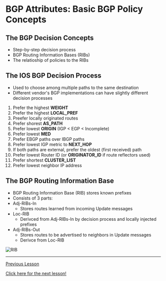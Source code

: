 # BGP Attributes: Basic BGP Policy Concepts

## The BGP Decision Concepts

* Step-by-step decision process
* BGP Routing Information Bases (RIBs)
* The relatioship of policies to the RIBs

## The IOS BGP Decision Process

* Used to choose among multiple paths to the same destination
* Different vendor's BGP implementations can have slightly different decision processes

1. Prefer the highest __WEIGHT__
2. Prefer the highest __LOCAL_PREF__
3. Preefer locally originated routes
4. Prefer shorest __AS_PATH__
5. Prefer lowest __ORIGIN__ (IGP < EGP < Incomplete)
6. Prefer lowest __MED__
7. Prefer EBGP paths over IBGP paths
8. Prefer lowest IGP metric to __NEXT_HOP__
9. If both paths are external, prefer the oldest (first received) path
10. Prefer lowest Router ID (or __ORIGINATOR_ID__ if route reflectors used)
11. Prefer shortest __CLUSTER_LIST__
12. Prefer lowest neighbor IP address

## The BGP Routing Information Base

* BGP Routing Information Base (RIB) stores known prefixes
* Consists of 3 parts:
* Adj-RIBs-In
    + Stores routes learned from incoming Update messages
* Loc-RIB
    + Derivced from Adj-RIBs-In by decision process and locally injected prefixes
* Adj-RIBs-Out
    + Stores routes to be advertised to neighbors in Update messages
    + Derivce from Loc-RIB

![RIB](../../img/routing-information-base.png)

---

[Previous Lesson](./7.1.md)

[Click here for the next lesson!](./7.2.md)
